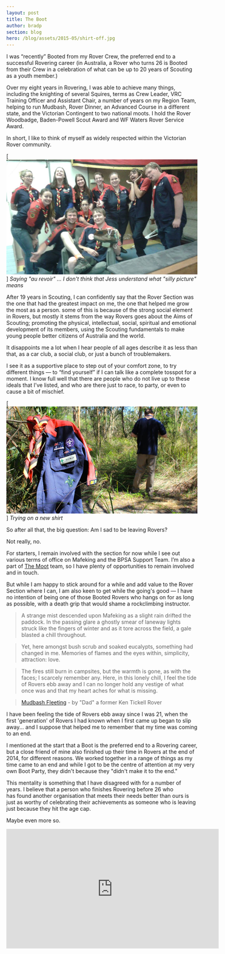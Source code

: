 ```yaml
---
layout: post
title: The Boot
author: bradp
section: blog
hero: /blog/assets/2015-05/shirt-off.jpg
---
```


I was “recently” Booted from my Rover Crew, the preferred end to a successful Rovering career (in Australia, a Rover who turns 26 is Booted from their Crew in a celebration of what can be up to 20 years of Scouting as a youth member.)

<!--more-->

Over my eight years in Rovering, I was able to achieve many things, including the knighting of several Squires, terms as Crew Leader, VRC Training Officer and Assistant Chair, a number of years on my Region Team, helping to run Mudbash, Rover Dinner, an Advanced Course in a different state, and the Victorian Contingent to two national moots. I hold the Rover Woodbadge, Baden-Powell Scout Award and WF Waters Rover Service Award.

In short, I like to think of myself as widely respected within the Victorian Rover community.

[![Gotta get a picture](/blog/assets/2015-05/booting.jpg)]
*Saying "au revoir" ... I don't think that Jess understand what "silly picture" means*

After 19 years in Scouting, I can confidently say that the Rover Section was the one that had the greatest impact on me, the one that helped me grow the most as a person. some of this is because of the strong social element in Rovers, but mostly it stems from the way Rovers goes about the Aims of Scouting; promoting the physical, intellectual, social, spiritual and emotional development of its members, using the Scouting fundamentals to make young people better citizens of Australia and the world.

It disappoints me a lot when I hear people of all ages describe it as less than that, as a car club, a social club, or just a bunch of troublemakers.

I see it as a supportive place to step out of your comfort zone, to try different things — to “find yourself” if I can talk like a complete tosspot for a moment. I know full well that there are people who do not live up to these ideals that I’ve listed, and who are there just to race, to party, or even to cause a bit of mischief.


[![Being all arty and whatnot](/blog/assets/2015-05/shirt-off.jpg)]
*Trying on a new shirt*

So after all that, the big question: Am I sad to be leaving Rovers?

Not really, no.

For starters, I remain involved with the section for now while I see out various terms of office on Mafeking and the BPSA Support Team. I’m also a part of <a href="http://themoot.com.au" target="_blank">The Moot</a> team, so I have plenty of opportunities to remain involved and in touch.

But while I am happy to stick around for a while and add value to the Rover Section where I can, I am also keen to get while the going's good — I have no intention of being one of those Booted Rovers who hangs on for as long as possible, with a death grip that would shame a rockclimbing instructor.

>A strange mist descended upon Mafeking as a slight rain drifted the paddock. In the passing glare a ghostly smear of laneway lights struck like the fingers of winter and as it tore across the field, a gale blasted a chill throughout.

>Yet, here amongst bush scrub and soaked eucalypts, something had changed in me. Memories of flames and the eyes within, simplicity, attraction: love.

>The fires still burn in campsites, but the warmth is gone, as with the faces; I scarcely remember any. Here, in this lonely chill, I feel the tide of Rovers ebb away and I can no longer hold any vestige of what once was and that my heart aches for what is missing.

><a href="https://harlequinau.wordpress.com/crew-scribe/mudbash-fleeting/" target="_blank">Mudbash Fleeting</a> - by "Dad" a former Ken Tickell Rover</em>

I have been feeling the tide of Rovers ebb away since I was 21, when the first 'generation' of Rovers I had known when I first came up began to slip away... and I suppose that helped me to remember that my time was coming to an end.

I mentioned at the start that a Boot is the preferred end to a Rovering career, but a close friend of mine also finished up their time in Rovers at the end of 2014, for different reasons. We worked together in a range of things as my time came to an end and while I got to be the centre of attention at my very own Boot Party, they didn't because they "didn't make it to the end."

This mentality is something that I have disagreed with for a number of years. I believe that a person who finishes Rovering before 26 who has found another organisation that meets their needs better than ours is just as worthy of celebrating their achievements as someone who is leaving just because they hit the age cap.

Maybe even more so.
<div class="centre">
  <iframe src="https://www.youtube.com/embed/ZTsxIbEPdpE" width="560" height="315" frameborder="0" allowfullscreen="allowfullscreen"></iframe>
</div>
